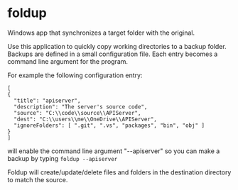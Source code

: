 # foldup
Windows app that synchronizes a target folder with the original.

Use this application to quickly copy working directories to a backup folder.  Backups are defined in a small configuration file.  Each entry becomes a command line argument for the program.

For example the following configuration entry:
```
[
{
  "title": "apiserver",
  "description": "The server's source code",
  "source": "C:\\code\\source\\APIServer",
  "dest": "C:\\users\\me\\OneDrive\\APIServer",
  "ignoreFolders": [ ".git", ".vs", "packages", "bin", "obj" ]
}
]
```
will enable the command line argument "--apiserver" so you can make a backup by typing
```foldup --apiserver```

Foldup will create/update/delete files and folders in the destination directory to match the source.
